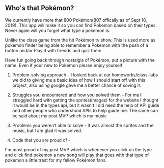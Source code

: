 ## Who's that Pokémon?

We currently have more that 800 Pokémon(807 offically as of Sept 18, 2019). This app will make it so you can find Pokemon based on their types. Never again will you forget what type a pokemon is.

Unlike the class game from the hit Pokémon tv show. This is used more as pokemon finder being able to remember a Pokemon with the push of a button and/or Play it with friends and quiz them.

Have fun going back through nostalgia of Pokémon, put a picture with the name. Even if your new to Pokémon please enjoy yourself

1. Problem-solving approach -
I looked back at our homeworks/class-labs we did to giving me a basic idea of how I should start off with this project, also using google gave me a better chance of soving it.

2. Struggles you encountered and how you solved them -
  For me I struggled hard with getting the sprites(images) for the website I thought it would be in the types api, but it wasn't I did need the help of API guide and other people who understood APIs to help guide me. 
The same can be said about my post MVP which is my music   
  

3. Problems you weren’t able to solve -
It was almost the sprites and the music, but I am glad it was solved.

4. Code that you are proud of -

I'm most proud of my post MVP which is whenever you click on the type and click find pokemon a new song will play that goes with that type of pokemon a little treat for my fellow Pokémon fans.
